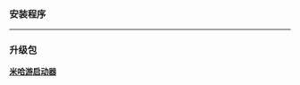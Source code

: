 ### 安装程序


---

### 升级包
**[米哈游启动器](https://hyp-webstatic.mihoyo.com/hyp-client/jGHBHlcOq1_1.2.2.159_1_1_cps_bh3_cn_jGHBHlcOq1_9mihoyo_202410101741_zLYnMThb.zip)**
